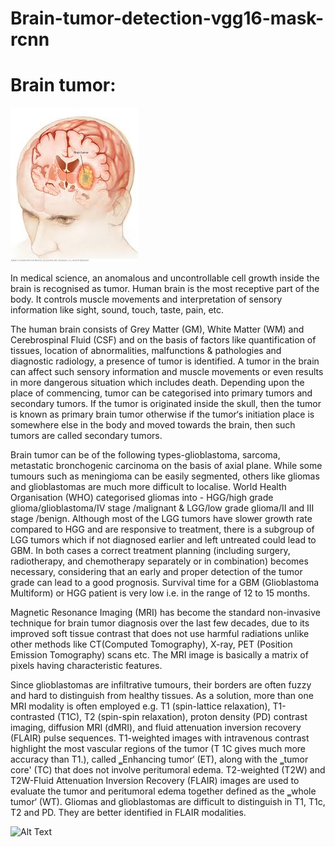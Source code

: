 # Brain-tumor-detection-vgg16-mask-rcnn

# Brain tumor:
![Alt Text](https://github.com/Chandureddy8/Brain-tumor-detection-vgg16-mask-rcnn/blob/main/images/download.jfif)

In medical science, an anomalous and uncontrollable cell growth inside the brain is recognised as tumor. Human brain is the most receptive part of the body. It controls muscle movements and interpretation of sensory information like sight, sound, touch, taste, pain, etc.

The human brain consists of Grey Matter (GM), White Matter (WM) and Cerebrospinal Fluid (CSF) and on the basis of factors like quantification of tissues, location of abnormalities, malfunctions & pathologies and diagnostic radiology, a presence of tumor is identified. A tumor in the brain can affect such sensory information and muscle movements or even results in more dangerous situation which includes death. Depending upon the place of commencing, tumor can be categorised into primary tumors and secondary tumors. If the tumor is originated inside the skull, then the tumor is known as primary brain tumor otherwise if the tumor‘s initiation place is somewhere else in the body and moved towards the brain, then such tumors are called secondary tumors.

Brain tumor can be of the following types-glioblastoma, sarcoma, metastatic bronchogenic carcinoma on the basis of axial plane. While some tumours such as meningioma can be easily segmented, others like gliomas and glioblastomas are much more difficult to localise. World Health Organisation (WHO) categorised gliomas into - HGG/high grade glioma/glioblastoma/IV stage /malignant & LGG/low grade glioma/II and III stage /benign. Although most of the LGG tumors have slower growth rate compared to HGG and are responsive to treatment, there is a subgroup of LGG tumors which if not diagnosed earlier and left untreated could lead to GBM. In both cases a correct treatment planning (including surgery, radiotherapy, and chemotherapy separately or in combination) becomes necessary, considering that an early and proper detection of the tumor grade can lead to a good prognosis. Survival time for a GBM (Glioblastoma Multiform) or HGG patient is very low i.e. in the range of 12 to 15 months.

Magnetic Resonance Imaging (MRI) has become the standard non-invasive technique for brain tumor diagnosis over the last few decades, due to its improved soft tissue contrast that does not use harmful radiations unlike other methods like CT(Computed Tomography), X-ray, PET (Position Emission Tomography) scans etc. The MRI image is basically a matrix of pixels having characteristic features.

Since glioblastomas are infiltrative tumours, their borders are often fuzzy and hard to distinguish from healthy tissues. As a solution, more than one MRI modality is often employed e.g. T1 (spin-lattice relaxation), T1-contrasted (T1C), T2 (spin-spin relaxation), proton density (PD) contrast imaging, diffusion MRI (dMRI), and fluid attenuation inversion recovery (FLAIR) pulse sequences. T1-weighted images with intravenous contrast highlight the most vascular regions of the tumor (T 1C gives much more accuracy than T1.), called ‗Enhancing tumor‘ (ET), along with the ‗tumor core' (TC) that does not involve peritumoral edema. T2-weighted (T2W) and T2W-Fluid Attenuation Inversion Recovery (FLAIR) images are used to evaluate the tumor and peritumoral edema together defined as the ‗whole tumor‘ (WT). Gliomas and glioblastomas are difficult to distinguish in T1, T1c, T2 and PD. They are better identified in FLAIR modalities.

![Alt Text](https://www.simplilearn.com/ice9/free_resources_article_thumb/RRN_vegas.png)
